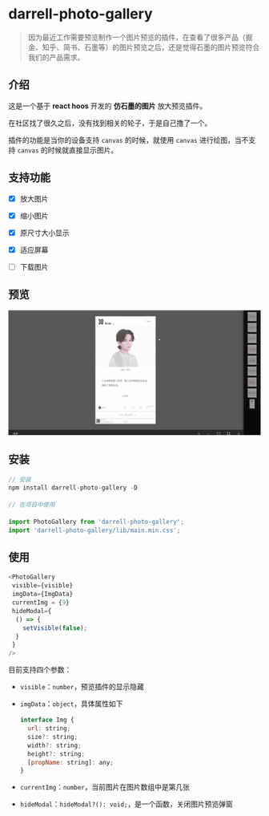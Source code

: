# darrell-photo-gallery

> 因为最近工作需要预览制作一个图片预览的插件，在查看了很多产品（掘金、知乎、简书、石墨等）的图片预览之后，还是觉得石墨的图片预览符合我们的产品需求。



## 介绍

这是一个基于 **react hoos** 开发的 **仿石墨的图片** 放大预览插件。

在社区找了很久之后，没有找到相关的轮子，于是自己撸了一个。

插件的功能是当你的设备支持 `canvas` 的时候，就使用 `canvas` 进行绘图，当不支持 `canvas` 的时候就直接显示图片。



## 支持功能

- [x] 放大图片
- [x] 缩小图片
- [x] 原尺寸大小显示
- [x] 适应屏幕
- [ ] 下载图片



## 预览

![](./example/image/img-gallery.gif)



## 安装

```javascript
// 安装
npm install darrell-photo-gallery -D

// 在项目中使用

import PhotoGallery from 'darrell-photo-gallery';
import 'darrell-photo-gallery/lib/main.min.css';
```



## 使用

```javascript
<PhotoGallery
 visible={visible}
 imgData={ImgData}
 currentImg = {9}
 hideModal={
  () => {
    setVisible(false);
  }
 }
/>
```



目前支持四个参数：

* `visible`：`number`，预览插件的显示隐藏

* `imgData`：`object`，具体属性如下

  ```js
  interface Img {
    url: string;
    size?: string;
    width?: string;
    height?: string;
    [propName: string]: any;
  }
  ```

* `currentImg`：`number`，当前图片在图片数组中是第几张

* `hideModal`：`hideModal?(): void;`，是一个函数，关闭图片预览弹窗

